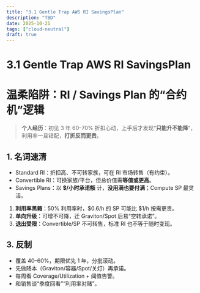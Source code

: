 ```yaml
---
title: "3.1 Gentle Trap AWS RI SavingsPlan"
description: "TBD"
date: 2025-10-21
tags: ["cloud-neutral"]
draft: true
---
```


# 3.1 Gentle Trap AWS RI SavingsPlan

# 温柔陷阱：RI / Savings Plan 的“合约机”逻辑

> **个人经历**：初见 3 年 60–70% 折扣心动，上手后才发现“**只能升不能降**”，利用率一旦错配，**打折反而更贵**。

## 1. 名词速清
- Standard RI：折扣高、不可转家族，可在 RI 市场转售（有约束）。
- Convertible RI：可换家族/平台，但总价值需**等值或更高**。
- Savings Plans：以 **$/小时承诺额** 计，**没用满也要付满**；Compute SP 最灵活。

1) **利用率黑箱**：50% 利用率时，$0.6/h 的 SP 可能比 $1/h 按需更贵。
2) **单向升级**：可增不可降，迁 Graviton/Spot 后易“空转承诺”。
3) **退出受限**：Convertible/SP 不可转售，标准 RI 也不等于随时变现。

## 3. 反制
- 覆盖 40–60%，期限优先 1 年，分批滚动。
- 先做降本（Graviton/容器/Spot/关灯）再承诺。
- 每周看 Coverage/Utilization + 阈值告警。
- 和销售谈“季度回看”“利用率对赌”。
